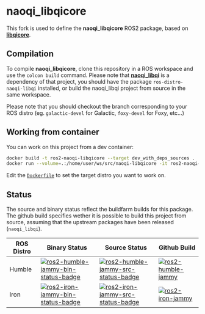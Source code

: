 # naoqi_libqicore

This fork is used to define the __naoqi_libqicore__ ROS2 package, based on [__libqicore__](https://github.com/aldebaran/libqicore).

## Compilation
To compile __naoqi_libqicore__, clone this repository in a ROS workspace and use the `colcon build` command. Please note that [__naoqi_libqi__](https://github.com/ros-naoqi/libqi) is a dependency of that project, you should have the package `ros-distro-naoqi-libqi` installed, or build the naoqi_libqi project from source in the same workspace.

Please note that you should checkout the branch corresponding to your ROS distro (eg. `galactic-devel` for Galactic, `foxy-devel` for Foxy, etc...)

## Working from container

You can work on this project from a dev container:

```bash
docker build -t ros2-naoqi-libqicore --target dev_with_deps_sources .
docker run --volume=.:/home/user/ws/src/naoqi-libqicore -it ros2-naoqi-libqicore
```

Edit the [`Dockerfile`](./Dockerfile) to set the target distro you want to work on.

## Status
The source and binary status reflect the buildfarm builds for this package. The github build specifies wether it is possible to build this project from source, assuming that the upstream packages have been released (`naoqi_libqi`).

ROS Distro | Binary Status | Source Status | Github Build
|-------------------|-------------------|-------------------|-------------------|
Humble | [![ros2-humble-jammy-bin-status-badge](https://build.ros2.org/job/Hbin_uJ64__naoqi_libqicore__ubuntu_jammy_amd64__binary/badge/icon)](https://build.ros2.org/job/Hbin_uJ64__naoqi_libqicore__ubuntu_jammy_amd64__binary) | [![ros2-humble-jammy-src-status-badge](https://build.ros2.org/job/Hsrc_uJ__naoqi_libqicore__ubuntu_jammy__source/badge/icon)](https://build.ros2.org/job/Hsrc_uJ__naoqi_libqicore__ubuntu_jammy__source) | [![ros2-humble-jammy](https://github.com/ros-naoqi/libqicore/actions/workflows/humble_jammy.yml/badge.svg?branch=ros2)](https://github.com/ros-naoqi/libqicore/actions/workflows/humble_jammy.yml)
Iron | [![ros2-iron-jammy-bin-status-badge](https://build.ros2.org/job/Ibin_uJ64__naoqi_libqicore__ubuntu_jammy_amd64__binary/badge/icon)](https://build.ros2.org/job/Ibin_uJ64__naoqi_libqicore__ubuntu_jammy_amd64__binary) | [![ros2-iron-jammy-src-status-badge](https://build.ros2.org/job/Isrc_uJ__naoqi_libqicore__ubuntu_jammy__source/badge/icon)](https://build.ros2.org/job/Isrc_uJ__naoqi_libqicore__ubuntu_jammy__source) | [![ros2-iron-jammy](https://github.com/ros-naoqi/libqicore/actions/workflows/iron_jammy.yml/badge.svg?branch=ros2)](https://github.com/ros-naoqi/libqicore/actions/workflows/iron_jammy.yml)
